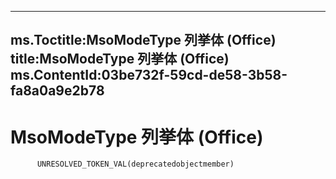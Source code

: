 



---
ms.Toctitle:MsoModeType 列挙体 (Office)
title:MsoModeType 列挙体 (Office)
ms.ContentId:03be732f-59cd-de58-3b58-fa8a0a9e2b78
---
# MsoModeType 列挙体 (Office)





          UNRESOLVED_TOKEN_VAL(deprecatedobjectmember)
        


